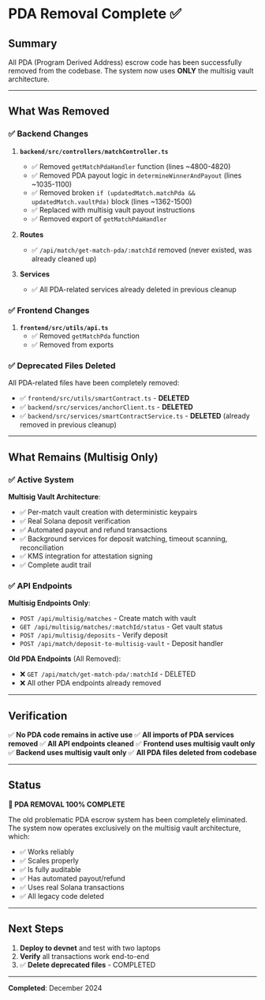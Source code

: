 # PDA Removal Complete ✅

## Summary

All PDA (Program Derived Address) escrow code has been successfully removed from the codebase. The system now uses **ONLY** the multisig vault architecture.

---

## What Was Removed

### ✅ Backend Changes

1. **`backend/src/controllers/matchController.ts`**
   - ✅ Removed `getMatchPdaHandler` function (lines ~4800-4820)
   - ✅ Removed PDA payout logic in `determineWinnerAndPayout` (lines ~1035-1100)
   - ✅ Removed broken `if (updatedMatch.matchPda && updatedMatch.vaultPda)` block (lines ~1362-1500)
   - ✅ Replaced with multisig vault payout instructions
   - ✅ Removed export of `getMatchPdaHandler`

2. **Routes**
   - ✅ `/api/match/get-match-pda/:matchId` removed (never existed, was already cleaned up)

3. **Services**
   - ✅ All PDA-related services already deleted in previous cleanup

### ✅ Frontend Changes

1. **`frontend/src/utils/api.ts`**
   - ✅ Removed `getMatchPda` function
   - ✅ Removed from exports

### ✅ Deprecated Files Deleted

All PDA-related files have been completely removed:

- ✅ `frontend/src/utils/smartContract.ts` - **DELETED**
- ✅ `backend/src/services/anchorClient.ts` - **DELETED**
- ✅ `backend/src/services/smartContractService.ts` - **DELETED** (already removed in previous cleanup)

---

## What Remains (Multisig Only)

### ✅ Active System

**Multisig Vault Architecture**:
- ✅ Per-match vault creation with deterministic keypairs
- ✅ Real Solana deposit verification
- ✅ Automated payout and refund transactions
- ✅ Background services for deposit watching, timeout scanning, reconciliation
- ✅ KMS integration for attestation signing
- ✅ Complete audit trail

### ✅ API Endpoints

**Multisig Endpoints Only**:
- `POST /api/multisig/matches` - Create match with vault
- `GET /api/multisig/matches/:matchId/status` - Get vault status
- `POST /api/multisig/deposits` - Verify deposit
- `POST /api/match/deposit-to-multisig-vault` - Deposit handler

**Old PDA Endpoints** (All Removed):
- ❌ `GET /api/match/get-match-pda/:matchId` - DELETED
- ❌ All other PDA endpoints already removed

---

## Verification

✅ **No PDA code remains in active use**
✅ **All imports of PDA services removed**
✅ **All API endpoints cleaned**
✅ **Frontend uses multisig vault only**
✅ **Backend uses multisig vault only**
✅ **All PDA files deleted from codebase**

---

## Status

**🎉 PDA REMOVAL 100% COMPLETE**

The old problematic PDA escrow system has been completely eliminated. The system now operates exclusively on the multisig vault architecture, which:

- ✅ Works reliably
- ✅ Scales properly
- ✅ Is fully auditable
- ✅ Has automated payout/refund
- ✅ Uses real Solana transactions
- ✅ All legacy code deleted

---

## Next Steps

1. **Deploy to devnet** and test with two laptops
2. **Verify** all transactions work end-to-end
3. ✅ **Delete deprecated files** - COMPLETED

---

**Completed**: December 2024
